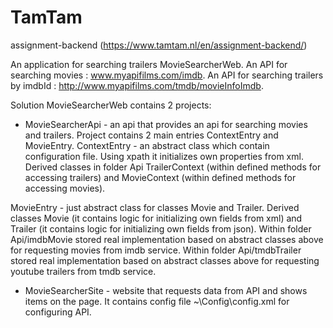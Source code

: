 # TamTam
assignment-backend (https://www.tamtam.nl/en/assignment-backend/)

An application for searching trailers MovieSearcherWeb.
An API for searching movies : www.myapifilms.com/imdb.
An API for searching trailers by imdbId : http://www.myapifilms.com/tmdb/movieInfoImdb.

Solution MovieSearcherWeb contains 2 projects:
- MovieSearcherApi - an api that provides an api for searching movies and trailers.
Project contains 2 main entries ContextEntry and MovieEntry.
ContextEntry - an abstract class which contain configuration file. 
Using xpath it initializes own properties from xml.
Derived classes in folder Api TrailerContext (within defined methods for accessing trailers) and MovieContext (within defined methods for accessing movies).

MovieEntry - just abstract class for classes Movie and Trailer.
Derived classes Movie (it contains logic for initializing own fields from xml) and Trailer (it contains logic for initializing own fields from json).
Within folder Api/imdbMovie stored real implementation based on abstract classes above for requesting movies from imdb service.
Within folder Api/tmdbTrailer stored real implementation based on abstract classes above for requesting youtube trailers from tmdb service.

- MovieSearcherSite - website that requests data from API and shows items on the page.
It contains config file ~\Config\config.xml for configuring API.



